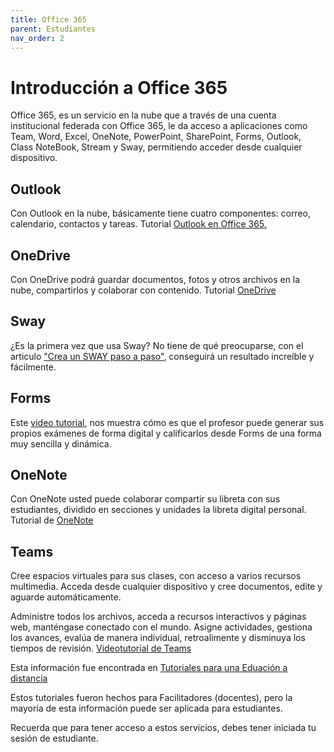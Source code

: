 ```yaml
---
title: Office 365
parent: Estudiantes
nav_order: 2
---
```


# Introducción a Office 365

Office 365, es un servicio en la nube que a través de una cuenta institucional federada con Office 365, le da acceso a aplicaciones como Team, Word, Excel, OneNote, PowerPoint, SharePoint, Forms, Outlook, Class NoteBook, Stream y Sway, permitiendo acceder desde cualquier dispositivo.

## Outlook

Con Outlook en la nube, básicamente tiene cuatro componentes: correo, calendario, contactos y tareas.
Tutorial [Outlook en Office 365.](https://m365edu455575-my.sharepoint.com/personal/ediel_changemakernow_com/_layouts/15/onedrive.aspx?id=%2Fpersonal%2Fediel%5Fchangemakernow%5Fcom%2FDocuments%2FVideos%2FTutorial%20Outlook%20en%20l%C3%ADnea%20con%20Office%20365%2Epdf&parent=%2Fpersonal%2Fediel%5Fchangemakernow%5Fcom%2FDocuments%2FVideos&ga=1)

## OneDrive 

Con OneDrive podrá guardar documentos, fotos y otros archivos en la nube, compartirlos y colaborar con contenido.
Tutorial [OneDrive](https://m365edu455575-my.sharepoint.com/personal/ediel_changemakernow_com/_layouts/15/onedrive.aspx?id=%2Fpersonal%2Fediel%5Fchangemakernow%5Fcom%2FDocuments%2FVideos%2FPaso%20a%20paso%20con%20OneDrive%2Epdf&parent=%2Fpersonal%2Fediel%5Fchangemakernow%5Fcom%2FDocuments%2FVideos&ga=1)

## Sway

¿Es la primera vez que usa Sway? No tiene de qué preocuparse, con el articulo ["Crea un SWAY paso a paso"](https://onedrive.live.com/?authkey=%21AKsJYPH6YVAHPNY&cid=A6EF8554B5DEAB72&id=A6EF8554B5DEAB72%21150935&parId=A6EF8554B5DEAB72%21150924&o=OneUp), conseguirá un resultado increíble y fácilmente.

## Forms

Este [video tutorial](https://m365edu455575-my.sharepoint.com/personal/ediel_changemakernow_com/_layouts/15/onedrive.aspx?id=%2Fpersonal%2Fediel%5Fchangemakernow%5Fcom%2FDocuments%2FVideos%2FMicrosoft%20Forms%2FMicrosoft%20Forms%20Crear%20ex%C3%A1menes%20y%20cuestionarios%2Emp4&parent=%2Fpersonal%2Fediel%5Fchangemakernow%5Fcom%2FDocuments%2FVideos%2FMicrosoft%20Forms&ga=1), nos muestra cómo es que el profesor puede generar sus propios exámenes de forma digital y calificarlos desde Forms de una forma muy sencilla y dinámica.

## OneNote

Con OneNote usted puede colaborar compartir su libreta con sus estudiantes, dividido en secciones y unidades la libreta digital personal.
Tutorial de [OneNote](https://m365edu455575-my.sharepoint.com/personal/ediel_changemakernow_com/_layouts/15/onedrive.aspx?id=%2Fpersonal%2Fediel%5Fchangemakernow%5Fcom%2FDocuments%2FVideos%2FOneNote%20y%20Class%20Notebook%2FIntroducci%C3%B3n%20a%20tu%20Libreta%20Digital%20en%20OneNote%2Emp4&parent=%2Fpersonal%2Fediel%5Fchangemakernow%5Fcom%2FDocuments%2FVideos%2FOneNote%20y%20Class%20Notebook&ga=1)

## Teams 

Cree espacios virtuales para sus clases, con acceso a varios recursos multimedia. Acceda desde cualquier dispositivo y cree documentos, edite y aguarde automáticamente. 

Administre todos los archivos, acceda a recursos interactivos y páginas web, manténgase conectado con el mundo. Asigne actividades, gestiona los avances, evalúa de manera individual, retroalimente y disminuya los tiempos de revisión.
[Videotutorial de Teams](https://https://m365edu455575-my.sharepoint.com/personal/ediel_changemakernow_com/_layouts/15/onedrive.aspx?id=%2Fpersonal%2Fediel%5Fchangemakernow%5Fcom%2FDocuments%2FVideos%2FMicrosoft%20Teams%2FMicrosoft%20Teams%20Caracter%C3%ADsticas%20y%20funcionalidades%2Emp4&parent=%2Fpersonal%2Fediel%5Fchangemakernow%5Fcom%2FDocuments%2FVideos%2FMicrosoft%20Teams&ga=1)

Esta información fue encontrada en [Tutoriales para una Eduación a distancia](https://www.uv.mx/plandecontingencia/files/2021/01/5-tutoriales-para-una-educacion-a-distancia.pdf)

Estos tutoriales fueron hechos para Facilitadores (docentes), pero la mayoría de esta información puede ser aplicada para estudiantes.

Recuerda que para tener acceso a estos servicios, debes tener iniciada tu sesión de estudiante. 



